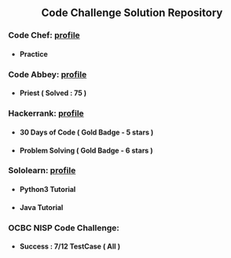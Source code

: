 <h2 align="center">Code Challenge Solution Repository</h2>

<h3>Code Chef: <a href="https://www.codechef.com/users/achmadzaenuri">profile</a></h3>
<ul>
<li>
	<h4>Practice</h4>
</li>
</ul>
<h3>Code Abbey: <a href="https://www.codeabbey.com/index/user_profile/achmadzaenuridahlan">profile</a></h3>
<ul>
<li>
	<h4>Priest ( Solved : 75 )</h4>
</li>
</ul>
<h3>Hackerrank: <a href="https://www.hackerrank.com/achmad_zaenuridp">profile</a></h3>
<ul>
	<li>
		<h4>30 Days of Code ( Gold Badge - 5 stars )</h4>
	</li>
	<li>
		<h4>Problem Solving ( Gold Badge - 6 stars )</h4>
	</li>
</ul>
<h3>Sololearn: <a href="https://www.sololearn.com/Profile/4149203">profile</a></h3>
<ul>
	<li>
		<h4>Python3 Tutorial</h4>
	</li>
	<li>
		<h4>Java Tutorial</h4>
	</li>
</ul>
<h3>OCBC NISP Code Challenge:</h3>
<ul>
	<li>
		<h4>Success : 7/12 TestCase ( All )</h4>
	</li>
</ul>



